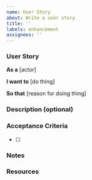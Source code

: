 ```yaml
---
name: User Story
about: Write a user story
title: ''
labels: enhancement
assignees: ''
---
```


### User Story

**As a** [actor]

**I want to** [do thing]

**So that** [reason for doing thing]

### Description (optional)

<!-- Describe the issue in more detail... -->

### Acceptance Criteria

<!-- When should this be considered done? -->

- [ ]

### Notes

### Resources
